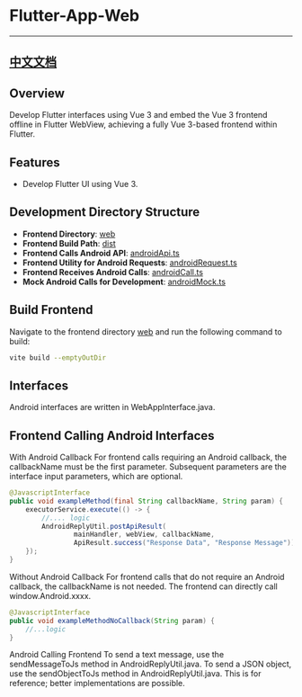 # Flutter-App-Web

---
[中文文档](README.md)
---

## Overview

Develop Flutter interfaces using Vue 3 and embed the Vue 3 frontend offline in Flutter WebView, achieving a fully Vue 3-based frontend within Flutter.

## Features

- Develop Flutter UI using Vue 3.

## Development Directory Structure

- **Frontend Directory**: [web](web)
- **Frontend Build Path**: [dist](dist)
- **Frontend Calls Android API**: [androidApi.ts](web/src/android/androidApi.ts)
- **Frontend Utility for Android Requests**: [androidRequest.ts](web/src/utils/androidRequest.ts)
- **Frontend Receives Android Calls**: [androidCall.ts](web/src/android/androidCall.ts)
- **Mock Android Calls for Development**: [androidMock.ts](web/src/android/androidMock.ts)

## Build Frontend

Navigate to the frontend directory [web](web) and run the following command to build:

```sh
vite build --emptyOutDir
```

## Interfaces

Android interfaces are written in WebAppInterface.java.

## Frontend Calling Android Interfaces

With Android Callback
For frontend calls requiring an Android callback, the callbackName must be the first parameter. Subsequent parameters are the interface input parameters, which are optional.

```java
@JavascriptInterface
public void exampleMethod(final String callbackName, String param) {
    executorService.execute(() -> {
        //.... logic
        AndroidReplyUtil.postApiResult(
                mainHandler, webView, callbackName, 
                ApiResult.success("Response Data", "Response Message"));
    });
}
```

Without Android Callback
For frontend calls that do not require an Android callback, the callbackName is not needed. The frontend can directly call window.Android.xxxx.

```java
@JavascriptInterface
public void exampleMethodNoCallback(String param) {
    //...logic
}
```

Android Calling Frontend
To send a text message, use the sendMessageToJs method in AndroidReplyUtil.java.
To send a JSON object, use the sendObjectToJs method in AndroidReplyUtil.java.
This is for reference; better implementations are possible.